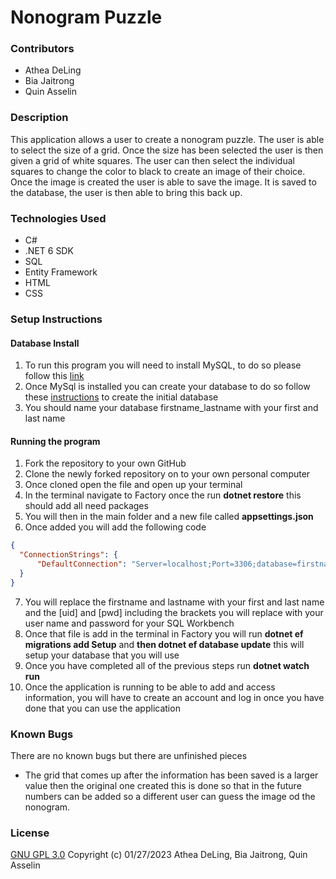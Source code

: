 # Nonogram Puzzle

### Contributors
* Athea DeLing
* Bia Jaitrong
* Quin Asselin

### Description
This application allows a user to create a nonogram puzzle. The user is able to select the size of a grid. Once the size has been selected the user is then given a grid of white squares. The user can then select the individual squares to change the color to black to create an image of their choice. Once the image is created the user is able to save the image. It is saved to the database, the user is then able to bring this back up.

### Technologies Used
* C#
* .NET 6 SDK
* SQL
* Entity Framework
* HTML
* CSS

### Setup Instructions
#### Database Install
1. To run this program you will need to install MySQL, to do so please follow this [link](https://www.learnhowtoprogram.com/c-and-net/getting-started-with-c/installing-and-configuring-mysql)
2. Once MySql is installed you can create your database to do so follow these [instructions](https://www.learnhowtoprogram.com/c-and-net-part-time/database-basics/introduction-to-mysql-workbench-creating-a-database) to create the initial database
3. You should name your database firstname_lastname with your first and last name

#### Running the program
1. Fork the repository to your own GitHub
2. Clone the newly forked repository on to your own personal computer
3. Once cloned open the file and open up your terminal
4. In the terminal navigate to Factory once the run **dotnet restore** this should add all need packages
5. You will then in the main folder and a new file called **appsettings.json**
6. Once added you will add the following code
``` json
{
  "ConnectionStrings": {
      "DefaultConnection": "Server=localhost;Port=3306;database=firstname_lastname;uid=[uid];pwd=[pwd];"
  }
}
```
7. You will replace the firstname and lastname with your first and last name and the [uid] and [pwd] including the brackets you will replace with your user name and password for your SQL Workbench
8. Once that file is add in the terminal in Factory you will run **dotnet ef migrations add Setup** and **then dotnet ef database update** this will setup your database that you will use
9. Once you have completed all of the previous steps run **dotnet watch run**
10. Once the application is running to be able to add and access information, you will have to create an account and log in once you have done that you can use the application

### Known Bugs
There are no known bugs but there are unfinished pieces
* The grid that comes up after the information has been saved is a larger value then the original one created this is done so that in the future numbers can be added so a different user can guess the image od the nonogram.

### License
[GNU GPL 3.0](https://choosealicense.com/licenses/gpl-3.0/) Copyright (c) 01/27/2023 Athea DeLing, Bia Jaitrong, Quin Asselin 